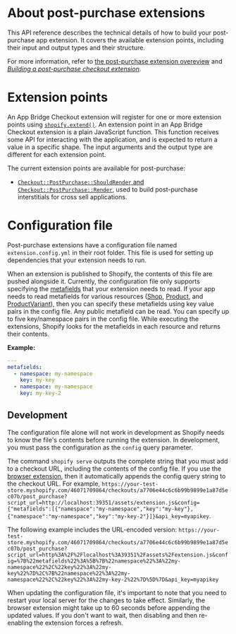 # About post-purchase extensions

This API reference describes the technical details of how to build your post-purchase app extension. It covers the available extension points, including their input and output types and their structure.

For more information, refer to [the post-purchase extension overeview](/apps/checkout/post-purchase/) and [*Building a post-purchase checkout extension*](/apps/checkout/post-purchase/getting-started-post-purchase-extension).

# Extension points

An App Bridge Checkout extension will register for one or more extension points using [`shopify.extend()`](./globals.md). An extension point in an App Bridge Checkout extension is a plain JavaScript function. This function receives some API for interacting with the application, and is expected to return a value in a specific shape. The input arguments and the output type are different for each extension point.

The current extension points are available for post-purchase:

- [`Checkout::PostPurchase::ShouldRender` and `Checkout::PostPurchase::Render`](../src/extension-points/api/post-purchase), used to build post-purchase interstitials for cross sell applications.

# Configuration file

Post-purchase extensions have a configuration file named `extension.config.yml` in their root folder. This file is used for setting up dependencies that your extension needs to run.

When an extension is published to Shopify, the contents of this file are pushed alongside it. Currently, the configuration file only supports specifying the [metafields](/docs/admin-api/graphql/reference/metafields/metafield#types-that-return-metafield-2021-04) that your extension needs to read. If your app needs to read metafields for various resources ([Shop](/docs/admin-api/graphql/reference/store-properties/shop#metafield-2021-04), [Product](/docs/admin-api/graphql/reference/products-and-collections/product#metafield-2021-04), and [ProductVariant](/docs/admin-api/graphql/reference/products-and-collections/productvariant#metafield-2021-04)), then you can specify these metafields using key value pairs in the config file. Any public metafield can be read. You can specify up to five key/namespace pairs in the config file. While executing the extensions, Shopify looks for the metafields in each resource and returns their contents.

**Example:**

``` yml
---
metafields:
  - namespace: my-namespace
    key: my-key
  - namespace: my-namespace
    key: my-key-2
```

## Development

The configuration file alone will not work in development as Shopify needs to know the file's contents before running the extension. In development, you must pass the configuration as the `config` query parameter.

The command `shopify serve` outputs the complete string that you must add to a checkout URL, including the contents of the config file. If you use the [browser extension](https://drive.google.com/drive/folders/16l4mJsyElvH8Wb-ggvNmB6NfVWrqOs4J), then it automatically appends the config query string to the checkout URL. For example, `https://your-test-store.myshopify.com/46071709864/checkouts/a7706e44c6c6b99b9899e1a87d5ec07b/post_purchase?script_url=http://localhost:39351/assets/extension.js&config={"metafields":[{"namespace":"my-namespace","key":"my-key"},{"namespace":"my-namespace","key":"my-key-2"}]}&api_key=myapikey`.

The following example includes the URL-encoded version: `https://your-test-store.myshopify.com/46071709864/checkouts/a7706e44c6c6b99b9899e1a87d5ec07b/post_purchase?script_url=http%3A%2F%2Flocalhost%3A39351%2Fassets%2Fextension.js&config=%7B%22metafields%22%3A%5B%7B%22namespace%22%3A%22my-namespace%22%2C%22key%22%3A%22my-key%22%7D%2C%7B%22namespace%22%3A%22my-namespace%22%2C%22key%22%3A%22my-key-2%22%7D%5D%7D&api_key=myapikey`

When updating the configuration file, it's important to note that you need to restart your local server for the changes to take effect. Similarly, the browser extension might take up to 60 seconds before appending the updated values. If you don't want to wait, then disabling and then re-enabling the extension forces a refresh.
